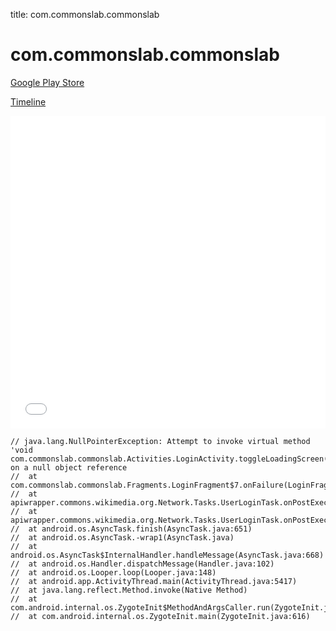 title: com.commonslab.commonslab

# com.commonslab.commonslab

[Google Play Store](https://play.google.com/store/apps/details?id=com.commonslab.commonslab)

[Timeline](./vis-timeline.html)

<iframe src="./vis-timeline.html" width="100%" height="500px" style="border:none;"></iframe>

```
// java.lang.NullPointerException: Attempt to invoke virtual method 'void com.commonslab.commonslab.Activities.LoginActivity.toggleLoadingScreen()' on a null object reference
// 	at com.commonslab.commonslab.Fragments.LoginFragment$7.onFailure(LoginFragment.java:186)
// 	at apiwrapper.commons.wikimedia.org.Network.Tasks.UserLoginTask.onPostExecute(UserLoginTask.java:59)
// 	at apiwrapper.commons.wikimedia.org.Network.Tasks.UserLoginTask.onPostExecute(UserLoginTask.java:22)
// 	at android.os.AsyncTask.finish(AsyncTask.java:651)
// 	at android.os.AsyncTask.-wrap1(AsyncTask.java)
// 	at android.os.AsyncTask$InternalHandler.handleMessage(AsyncTask.java:668)
// 	at android.os.Handler.dispatchMessage(Handler.java:102)
// 	at android.os.Looper.loop(Looper.java:148)
// 	at android.app.ActivityThread.main(ActivityThread.java:5417)
// 	at java.lang.reflect.Method.invoke(Native Method)
// 	at com.android.internal.os.ZygoteInit$MethodAndArgsCaller.run(ZygoteInit.java:726)
// 	at com.android.internal.os.ZygoteInit.main(ZygoteInit.java:616)

```



